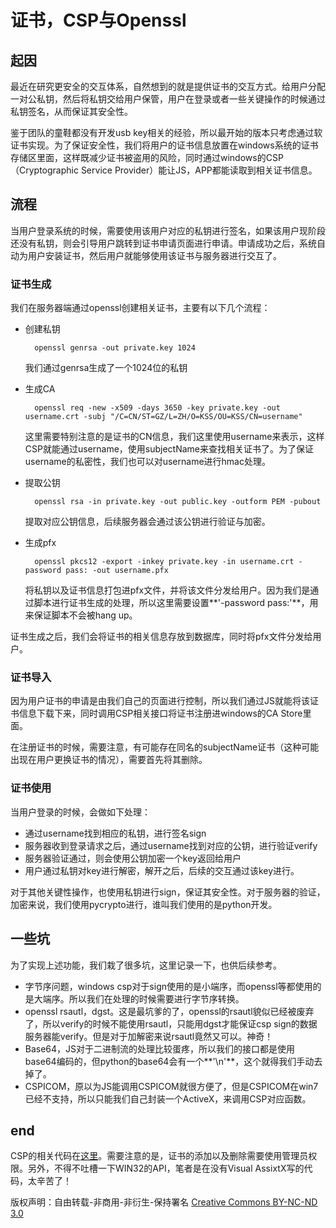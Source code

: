 # 证书，CSP与Openssl

## 起因

最近在研究更安全的交互体系，自然想到的就是提供证书的交互方式。给用户分配一对公私钥，然后将私钥交给用户保管，用户在登录或者一些关键操作的时候通过私钥签名，从而保证其安全性。

鉴于团队的童鞋都没有开发usb key相关的经验，所以最开始的版本只考虑通过软证书实现。为了保证安全性，我们将用户的证书信息放置在windows系统的证书存储区里面，这样既减少证书被盗用的风险，同时通过windows的CSP（Cryptographic Service Provider）能让JS，APP都能读取到相关证书信息。

## 流程

当用户登录系统的时候，需要使用该用户对应的私钥进行签名，如果该用户现阶段还没有私钥，则会引导用户跳转到证书申请页面进行申请。申请成功之后，系统自动为用户安装证书，然后用户就能够使用该证书与服务器进行交互了。

### 证书生成

我们在服务器端通过openssl创建相关证书，主要有以下几个流程：

- 创建私钥
	
		openssl genrsa -out private.key 1024

	我们通过genrsa生成了一个1024位的私钥

- 生成CA

		openssl req -new -x509 -days 3650 -key private.key -out username.crt -subj "/C=CN/ST=GZ/L=ZH/O=KSS/OU=KSS/CN=username"

	这里需要特别注意的是证书的CN信息，我们这里使用username来表示，这样CSP就能通过username，使用subjectName来查找相关证书了。为了保证username的私密性，我们也可以对username进行hmac处理。

- 提取公钥

		openssl rsa -in private.key -out public.key -outform PEM -pubout

	提取对应公钥信息，后续服务器会通过该公钥进行验证与加密。

- 生成pfx

		openssl pkcs12 -export -inkey private.key -in username.crt -password pass: -out username.pfx

	将私钥以及证书信息打包进pfx文件，并将该文件分发给用户。因为我们是通过脚本进行证书生成的处理，所以这里需要设置**'-password pass:'**，用来保证脚本不会被hang up。

证书生成之后，我们会将证书的相关信息存放到数据库，同时将pfx文件分发给用户。

### 证书导入

因为用户证书的申请是由我们自己的页面进行控制，所以我们通过JS就能将该证书信息下载下来，同时调用CSP相关接口将证书注册进windows的CA Store里面。

在注册证书的时候，需要注意，有可能存在同名的subjectName证书（这种可能出现在用户更换证书的情况），需要首先将其删除。

### 证书使用

当用户登录的时候，会做如下处理：

- 通过username找到相应的私钥，进行签名sign
- 服务器收到登录请求之后，通过username找到对应的公钥，进行验证verify
- 服务器验证通过，则会使用公钥加密一个key返回给用户
- 用户通过私钥对key进行解密，解开之后，后续的交互通过该key进行。

对于其他关键性操作，也使用私钥进行sign，保证其安全性。对于服务器的验证，加密来说，我们使用pycrypto进行，谁叫我们使用的是python开发。

## 一些坑

为了实现上述功能，我们栽了很多坑，这里记录一下，也供后续参考。

- 字节序问题，windows csp对于sign使用的是小端序，而openssl等都使用的是大端序。所以我们在处理的时候需要进行字节序转换。
- openssl rsautl，dgst。这是最坑爹的了，openssl的rsautl貌似已经被废弃了，所以verify的时候不能使用rsautl，只能用dgst才能保证csp sign的数据服务器能verify。但是对于加解密来说rsautl竟然又可以。神奇！
- Base64，JS对于二进制流的处理比较蛋疼，所以我们的接口都是使用base64编码的，但python的base64会有一个**'\n'**，这个就得我们手动去掉了。
- CSPICOM，原以为JS能调用CSPICOM就很方便了，但是CSPICOM在win7已经不支持，所以只能我们自己封装一个ActiveX，来调用CSP对应函数。

## end

CSP的相关代码在[这里](https://gist.github.com/siddontang/5792247)。需要注意的是，证书的添加以及删除需要使用管理员权限。另外，不得不吐槽一下WIN32的API，笔者是在没有Visual AssixtX写的代码，太辛苦了！

版权声明：自由转载-非商用-非衍生-保持署名 [Creative Commons BY-NC-ND 3.0](http://creativecommons.org/licenses/by-nc-nd/3.0/deed.zh)
